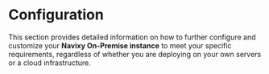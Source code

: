 # Configuration

This section provides detailed information on how to further configure and customize your **Navixy On-Premise instance** to meet your specific requirements, regardless of whether you are deploying on your own servers or a cloud infrastructure.